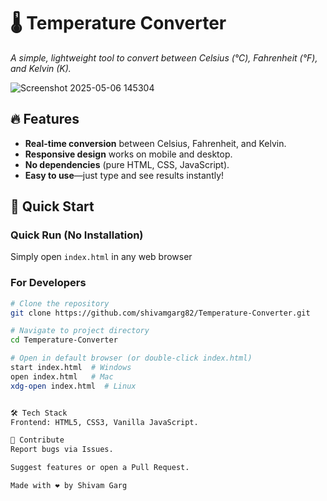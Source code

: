 # 🌡️ Temperature Converter    
*A simple, lightweight tool to convert between Celsius (°C), Fahrenheit (°F), and Kelvin (K).*  

![Screenshot 2025-05-06 145304](https://github.com/user-attachments/assets/f9aaacdb-caf8-477e-b532-ca32c8b0d52d)

## 🔥 Features  
- **Real-time conversion** between Celsius, Fahrenheit, and Kelvin.  
- **Responsive design** works on mobile and desktop.  
- **No dependencies** (pure HTML, CSS, JavaScript).  
- **Easy to use**—just type and see results instantly!  

## 🚀 Quick Start  

### Quick Run (No Installation)
Simply open `index.html` in any web browser

### For Developers
```bash
# Clone the repository
git clone https://github.com/shivamgarg82/Temperature-Converter.git

# Navigate to project directory
cd Temperature-Converter

# Open in default browser (or double-click index.html)
start index.html  # Windows
open index.html   # Mac
xdg-open index.html  # Linux


🛠️ Tech Stack
Frontend: HTML5, CSS3, Vanilla JavaScript.

🤝 Contribute
Report bugs via Issues.

Suggest features or open a Pull Request.

Made with ❤️ by Shivam Garg
